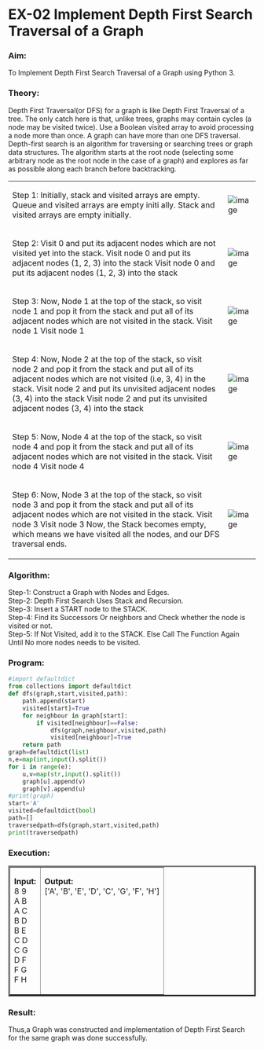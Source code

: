 # EX-02 Implement Depth First Search Traversal of a Graph
### Aim:
To Implement Depth First Search Traversal of a Graph using Python 3.
### Theory:
Depth First Traversal(or DFS) for a graph is like Depth First Traversal of a tree. The only catch here is that, unlike trees, graphs may contain cycles (a node may be visited twice). Use a Boolean visited array to avoid processing a node more than once. A graph can have more than one DFS traversal. 
Depth-first search is an algorithm for traversing or searching trees or graph data structures. The algorithm starts at the root node (selecting some arbitrary node as the root node in the case of a graph) and explores as far as possible along each branch before backtracking.
<table>
<tr>
<td>

Step 1: Initially, stack and visited arrays are empty.
Queue and visited arrays are empty initi ally.
Stack and visited arrays are empty initially.
</td> 
<td>

![image](https://github.com/natsaravanan/19AI405FUNDAMENTALSOFARTIFICIALINTELLIGENCE/assets/87870499/640b3c6f-3ac1-49a2-a955-68da9a71f446) 
</td>
</tr> 
<tr>
<td>

Step 2: Visit 0 and put its adjacent nodes which are not visited yet into the stack.
 Visit node 0 and put its adjacent nodes (1, 2, 3) into the stack
 Visit node 0 and put its adjacent nodes (1, 2, 3) into the stack
</td> 
<td>

 ![image](https://github.com/natsaravanan/19AI405FUNDAMENTALSOFARTIFICIALINTELLIGENCE/assets/87870499/86dcf7d9-1f9d-49b0-a821-5976a6e77606)
</td>
</tr> 
<tr>
<td>

Step 3: Now, Node 1 at the top of the stack, so visit node 1 and pop it from the stack and put all of its adjacent nodes which are not visited in the stack.
Visit node 1
 Visit node 1

</td> 
<td>

 ![image](https://github.com/natsaravanan/19AI405FUNDAMENTALSOFARTIFICIALINTELLIGENCE/assets/87870499/e6017942-08b1-4742-87ad-c97eb97bf985)
</td>
</tr> 
<tr>
<td>

Step 4: Now, Node 2 at the top of the stack, so visit node 2 and pop it from the stack and put all of its adjacent nodes which are not visited (i.e, 3, 4) in the stack.
 Visit node 2 and put its unvisited adjacent nodes (3, 4) into the stack
 Visit node 2 and put its unvisited adjacent nodes (3, 4) into the stack
</td> 
<td>

![image](https://github.com/natsaravanan/19AI405FUNDAMENTALSOFARTIFICIALINTELLIGENCE/assets/87870499/6e6d123c-60ae-4f9c-a27c-c4fc7e57d57c)
</td>
</tr> 
<tr>
<td>

Step 5: Now, Node 4 at the top of the stack, so visit node 4 and pop it from the stack and put all of its adjacent nodes which are not visited in the stack.
 Visit node 4
 Visit node 4
</td> 
<td>

![image](https://github.com/natsaravanan/19AI405FUNDAMENTALSOFARTIFICIALINTELLIGENCE/assets/87870499/20b76a05-5668-4da5-8189-e10fb1bb7238)
</td>
</tr> 
<tr>
<td>

Step 6: Now, Node 3 at the top of the stack, so visit node 3 and pop it from the stack and put all of its adjacent nodes which are not visited in the stack.
Visit node 3
Visit node 3
Now, the Stack becomes empty, which means we have visited all the nodes, and our DFS traversal ends.
</td> 
<td>

![image](https://github.com/natsaravanan/19AI405FUNDAMENTALSOFARTIFICIALINTELLIGENCE/assets/87870499/3b88f04a-7846-4f75-89b4-22bbd5b48e52)
</td>
</tr> 
</table>

### Algorithm:
 Step-1: Construct a Graph with Nodes and Edges.<br>
 Step-2: Depth First Search Uses Stack and Recursion.<br>
 Step-3: Insert a START node to the STACK.<br>
 Step-4: Find its Successors Or neighbors and Check whether the node is visited or not.<br>
 Step-5: If Not Visited, add it to the STACK. Else Call The Function Again Until No more nodes needs to be visited.

### Program:
```Python
#import defaultdict
from collections import defaultdict
def dfs(graph,start,visited,path):
    path.append(start)
    visited[start]=True
    for neighbour in graph[start]:
        if visited[neighbour]==False:
            dfs(graph,neighbour,visited,path)
            visited[neighbour]=True
    return path
graph=defaultdict(list)
n,e=map(int,input().split())
for i in range(e):
    u,v=map(str,input().split())
    graph[u].append(v)
    graph[v].append(u)
#print(graph)
start='A'
visited=defaultdict(bool)
path=[]
traversedpath=dfs(graph,start,visited,path)
print(traversedpath)
```
### Execution:
<table border=3>
<tr border=3>
<td border=3>
 
**Input:** <br>
8 9<br>
A B<br>
A C<br>
B D<br>
B E<br>
C D<br>
C G<br>
D F<br>
F G<br>
F H<br>
</td> 
<td valign=top>

**Output:** <br>
['A', 'B', 'E', 'D', 'C', 'G', 'F', 'H']
 
</td>
</tr> 
</table>


### Result:
Thus,a Graph was constructed and implementation of Depth First Search for the same graph was done successfully.

